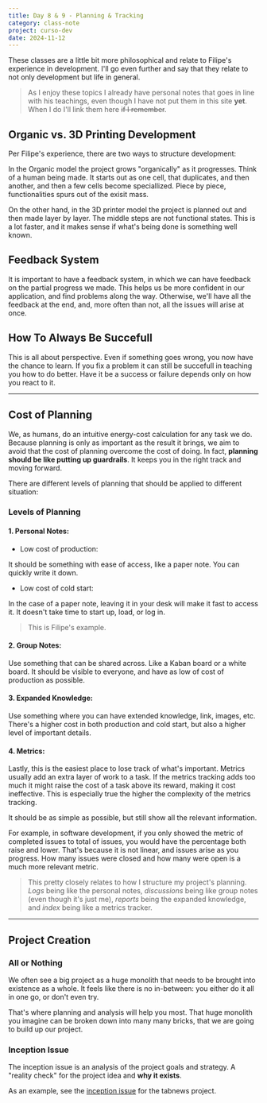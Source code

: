 ```yaml
---
title: Day 8 & 9 - Planning & Tracking
category: class-note
project: curso-dev
date: 2024-11-12
---
```

[tabnews-inception-issue]: https://github.com/filipedeschamps/tabnews.com.br/issues/1

These classes are a little bit more philosophical and relate to Filipe's experience in development. I'll go even further and say that they relate to not only development but life in general. 

> As I enjoy these topics I already have personal notes that goes in line with his teachings, even though I have not put them in this site **yet**. When I do I'll link them here ~~if I remember~~.

## Organic vs. 3D Printing Development

Per Filipe's experience, there are two ways to structure development:

In the Organic model the project grows "organically" as it progresses. Think of a human being made. It starts out as one cell, that duplicates, and then another, and then a few cells become speciallized. Piece by piece, functionalities spurs out of the exisit mass.

On the other hand, in the 3D printer model the project is planned out and then made layer by layer. The middle steps are not functional states. This is a lot faster, and it makes sense if what's being done is something well known.

## Feedback System

It is important to have a feedback system, in which we can have feedback on the partial progress we made. This helps us be more confident in our application, and find problems along the way. Otherwise, we'll have all the feedback at the end, and, more often than not, all the issues will arise at once.

## How To Always Be Succefull

This is all about perspective. Even if something goes wrong, you now have the chance to learn. If you fix a problem it can still be succefull in teaching you how to do better. Have it be a success or failure depends only on how you react to it.

---

## Cost of Planning

We, as humans, do an intuitive energy-cost calculation for any task we do. Because planning is only as important as the result it brings, we aim to avoid that the cost of planning overcome the cost of doing. In fact, **planning should be like putting up guardrails**. It keeps you in the right track and moving forward.

There are different levels of planning that should be applied to different situation:

### Levels of Planning

#### 1. Personal Notes:

* Low cost of production:

It should be something with ease of access, like a paper note. You can quickly write it down.

* Low cost of cold start:

In the case of a paper note, leaving it in your desk will make it fast to access it. It doesn't take time to start up, load, or log in.

> This is Filipe's example.

#### 2. Group Notes:

Use something that can be shared across. Like a Kaban board or a white board. It should be visible to everyone, and have as low of cost of production as possible.

#### 3. Expanded Knowledge:

Use something where you can have extended knowledge, link, images, etc. There's a higher cost in both production and cold start, but also a higher level of important details. 

#### 4. Metrics:

Lastly, this is the easiest place to lose track of what's important. Metrics usually add an extra layer of work to a task. If the metrics tracking adds too much it might raise the cost of a task above its reward, making it cost ineffective. This is especially true the higher the complexity of the metrics tracking.

It should be as simple as possible, but still show all the relevant information. 

For example, in software development, if you only showed the metric of completed issues to total of issues, you would have the percentage both raise and lower. That's because it is not linear, and issues arise as you progress. How many issues were closed and how many were open is a much more relevant metric.

> This pretty closely relates to how I structure my project's planning. *Logs* being like the personal notes, *discussions* being like group notes (even though it's just me), *reports* being the expanded knowledge, and *index* being like a metrics tracker.

---

## Project Creation

### All or Nothing

We often see a big project as a huge monolith that needs to be brought into existence as a whole. It feels like there is no in-between: you either do it all in one go, or don't even try.

That's where planning and analysis will help you most. That huge monolith you imagine can be broken down into many many bricks, that we are going to build up our project.

### Inception Issue

The inception issue is an analysis of the project goals and strategy. A "reality check" for the project idea and **why it exists**.

As an example, see the [inception issue][tabnews-inception-issue] for the tabnews project.
